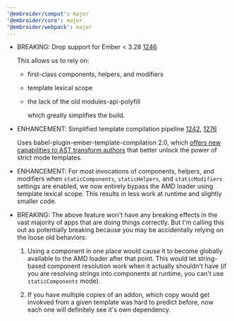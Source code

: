 ```yaml
---
'@embroider/compat': major
'@embroider/core': major
'@embroider/webpack': major
---
```


- BREAKING: Drop support for Ember < 3.28 [1246](https://github.com/embroider-build/embroider/pull/1246)

  This allows us to rely on:

  - first-class components, helpers, and modifiers
  - template lexical scope
  - the lack of the old modules-api-polyfill

    which greatly simplifies the build.

- ENHANCEMENT: Simplified template compilation pipeline [1242](https://github.com/embroider-build/embroider/pull/1242), [1276](https://github.com/embroider-build/embroider/pull/1276)

  Uses babel-plugin-ember-template-compilation 2.0, which [offers new capabilities to AST transform authors](https://github.com/emberjs/babel-plugin-ember-template-compilation#jsutils-manipulating-javascript-from-within-ast-transforms) that better unlock the power of strict mode templates.

- ENHANCEMENT: For most invocations of components, helpers, and modifiers when `staticComponents`, `staticHelpers`, and `staticModifiers` settings are enabled, we now entirely bypass the AMD loader using template lexical scope. This results in less work at runtime and slightly smaller code.

- BREAKING: The above feature won't have any breaking effects in the vast majority of apps that are doing things correctly. But I'm calling this out as potentially breaking because you may be accidentally relying on the loose old behaviors:

  1.  Using a component in one place would cause it to become globally available to the AMD loader after that point. This would let string-based component resolution work when it actually shouldn't have (if you are resolving strings into components at runtime, you can't use `staticComponents` mode).

  2.  If you have multiple copies of an addon, which copy would get invokved from a given template was hard to predict before, now each one will definitely see it's own dependency.
